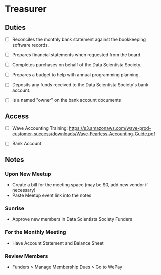 # Treasurer

## Duties
- [ ] Reconciles the monthly bank statement against the bookkeeping software records.
- [ ] Prepares financial statements when requested from the board. 
- [ ] Completes purchases on behalf of the Data Scientista Society.
- [ ] Prepares a budget to help with annual programming planning.
- [ ] Deposits any funds received to the Data Scientista Society's bank account.
- [ ] Is a named "owner" on the bank account documents


## Access

- [ ] Wave Accounting
Training: https://s3.amazonaws.com/wave-prod-customer-success/downloads/Wave-Fearless-Accounting-Guide.pdf
- [ ] Bank Account




## Notes



### Upon New Meetup
* Create a bill for the meeting space (may be $0, add new vendor if necessary)
* Paste Meetup event link into the notes

### Sunrise
* Approve new members in Data Scientista Society Funders

### For the Monthly Meeting
* Have Account Statement and Balance Sheet

### Review Members
* Funders > Manage Membership Dues > Go to WePay